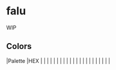 # falu
 WIP

## Colors
|Palette   |HEX   |   |   |   |
|   |   |   |   |   |
|   |   |   |   |   |
|   |   |   |   |   |